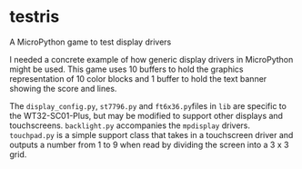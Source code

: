 # testris
A MicroPython game to test display drivers

I needed a concrete example of how generic display drivers in MicroPython might be used.  This game uses 10 buffers to hold the graphics representation of 10 color blocks and 1 buffer to hold the text banner showing the score and lines.

The `display_config.py`, `st7796.py` and `ft6x36.py`files in `lib` are specific to the WT32-SC01-Plus, but may be modified to support other displays and touchscreens.  `backlight.py` accompanies the `mpdisplay` drivers.  `touchpad.py` is a simple support class that takes in a touchscreen driver and outputs a number from 1 to 9 when read by dividing the screen into a 3 x 3 grid.
